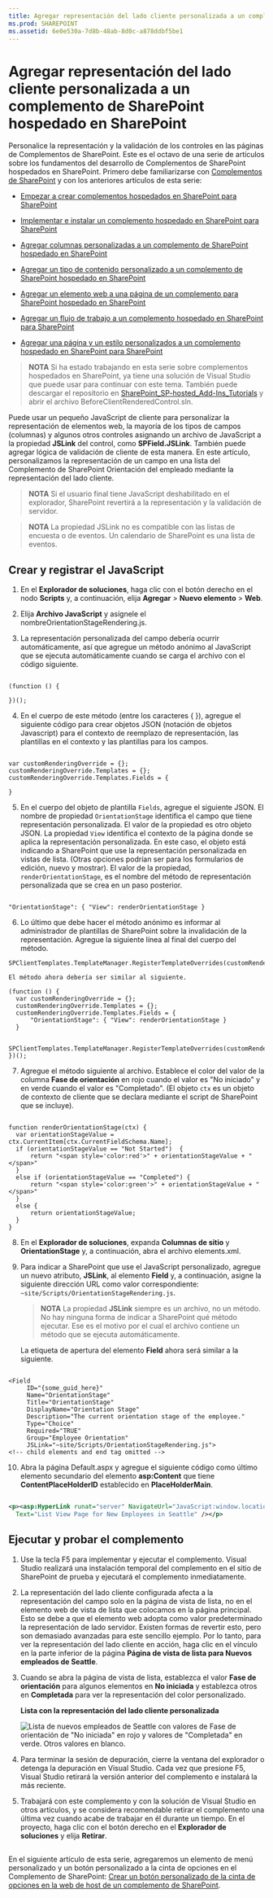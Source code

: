 ```yaml
---
title: Agregar representación del lado cliente personalizada a un complemento de SharePoint hospedado en SharePoint
ms.prod: SHAREPOINT
ms.assetid: 6e0e530a-7d8b-48ab-8d0c-a878ddbf5be1
---
```



# Agregar representación del lado cliente personalizada a un complemento de SharePoint hospedado en SharePoint
Personalice la representación y la validación de los controles en las páginas de Complementos de SharePoint.
Este es el octavo de una serie de artículos sobre los fundamentos del desarrollo de Complementos de SharePoint hospedados en SharePoint. Primero debe familiarizarse con  [Complementos de SharePoint](sharepoint-add-ins.md) y con los anteriores artículos de esta serie:
  
    
    


-  [Empezar a crear complementos hospedados en SharePoint para SharePoint](get-started-creating-sharepoint-hosted-sharepoint-add-ins.md)
    
  
-  [Implementar e instalar un complemento hospedado en SharePoint para SharePoint](deploy-and-install-a-sharepoint-hosted-sharepoint-add-in.md)
    
  
-  [Agregar columnas personalizadas a un complemento de SharePoint hospedado en SharePoint](add-custom-columns-to-a-sharepoint-hostedsharepoint-add-in.md)
    
  
-  [Agregar un tipo de contenido personalizado a un complemento de SharePoint hospedado en SharePoint](add-a-custom-content-type-to-a-sharepoint-hostedsharepoint-add-in.md)
    
  
-  [Agregar un elemento web a una página de un complemento para SharePoint hospedado en SharePoint](add-a-web-part-to-a-page-in-a-sharepoint-hosted-sharepoint-add-in.md)
    
  
-  [Agregar un flujo de trabajo a un complemento hospedado en SharePoint para SharePoint](add-a-workflow-to-a-sharepoint-hosted-sharepoint-add-in.md)
    
  
-  [Agregar una página y un estilo personalizados a un complemento hospedado en SharePoint para SharePoint](add-a-custom-page-and-style-to-a-sharepoint-hosted-sharepoint-add-in.md)
    
  

> **NOTA**
> Si ha estado trabajando en esta serie sobre complementos hospedados en SharePoint, ya tiene una solución de Visual Studio que puede usar para continuar con este tema. También puede descargar el repositorio en  [SharePoint_SP-hosted_Add-Ins_Tutorials](https://github.com/OfficeDev/SharePoint_SP-hosted_Add-Ins_Tutorials) y abrir el archivo BeforeClientRenderedControl.sln.
  
    
    

Puede usar un pequeño JavaScript de cliente para personalizar la representación de elementos web, la mayoría de los tipos de campos (columnas) y algunos otros controles asignando un archivo de JavaScript a la propiedad **JSLink** del control, como **SPField.JSLink**. También puede agregar lógica de validación de cliente de esta manera. En este artículo, personalizamos la representación de un campo en una lista del Complemento de SharePoint Orientación del empleado mediante la representación del lado cliente.
> **NOTA**
> Si el usuario final tiene JavaScript deshabilitado en el explorador, SharePoint revertirá a la representación y la validación de servidor. 
  
    
    


> **NOTA**
> La propiedad JSLink no es compatible con las listas de encuesta o de eventos. Un calendario de SharePoint es una lista de eventos. 
  
    
    


## Crear y registrar el JavaScript


  
    
    

1. En el **Explorador de soluciones**, haga clic con el botón derecho en el nodo **Scripts** y, a continuación, elija **Agregar** > **Nuevo elemento** > **Web**.
    
  
2. Elija **Archivo JavaScript** y asígnele el nombreOrientationStageRendering.js.
    
  
3. La representación personalizada del campo debería ocurrir automáticamente, así que agregue un método anónimo al JavaScript que se ejecuta automáticamente cuando se carga el archivo con el código siguiente.
    
  ```
  
(function () {

})();
  ```

4. En el cuerpo de este método (entre los caracteres { }), agregue el siguiente código para crear objetos JSON (notación de objetos Javascript) para el contexto de reemplazo de representación, las plantillas en el contexto y las plantillas para los campos.
    
  ```
  
var customRenderingOverride = {};
customRenderingOverride.Templates = {};
customRenderingOverride.Templates.Fields = {

}
  ```

5. En el cuerpo del objeto de plantilla  `Fields`, agregue el siguiente JSON. El nombre de propiedad  `OrientationStage` identifica el campo que tiene representación personalizada. El valor de la propiedad es otro objeto JSON. La propiedad `View` identifica el contexto de la página donde se aplica la representación personalizada. En este caso, el objeto está indicando a SharePoint que use la representación personalizada en vistas de lista. (Otras opciones podrían ser para los formularios de edición, nuevo y mostrar). El valor de la propiedad, `renderOrientationStage`, es el nombre del método de representación personalizada que se crea en un paso posterior.
    
  ```
  
"OrientationStage": { "View": renderOrientationStage }
  ```

6. Lo último que debe hacer el método anónimo es informar al administrador de plantillas de SharePoint sobre la invalidación de la representación. Agregue la siguiente línea al final del cuerpo del método.
    
  ```
  SPClientTemplates.TemplateManager.RegisterTemplateOverrides(customRenderingOverride);
  ```


    El método ahora debería ser similar al siguiente.
    


  ```
  (function () {
    var customRenderingOverride = {};
    customRenderingOverride.Templates = {};
    customRenderingOverride.Templates.Fields = {
        "OrientationStage": { "View": renderOrientationStage }
    }

    SPClientTemplates.TemplateManager.RegisterTemplateOverrides(customRenderingOverride);
})();
  ```

7. Agregue el método siguiente al archivo. Establece el color del valor de la columna **Fase de orientación** en rojo cuando el valor es "No iniciado" y en verde cuando el valor es "Completado". (El objeto `ctx` es un objeto de contexto de cliente que se declara mediante el script de SharePoint que se incluye).
    
  ```
  
function renderOrientationStage(ctx) {
    var orientationStageValue = ctx.CurrentItem[ctx.CurrentFieldSchema.Name];
    if (orientationStageValue == "Not Started")  {
        return "<span style='color:red'>" + orientationStageValue + "</span>"
    }
    else if (orientationStageValue == "Completed") {
        return "<span style='color:green'>" + orientationStageValue + "</span>"
    }
    else {
        return orientationStageValue;
    }
}
  ```

8. En el **Explorador de soluciones**, expanda **Columnas de sitio** y **OrientationStage** y, a continuación, abra el archivo elements.xml.
    
  
9. Para indicar a SharePoint que use el JavaScript personalizado, agregue un nuevo atributo, **JSLink**, al elemento **Field** y, a continuación, asigne la siguiente dirección URL como valor correspondiente: `~site/Scripts/OrientationStageRendering.js`.
    
    > **NOTA**
      > La propiedad **JSLink** siempre es un archivo, no un método. No hay ninguna forma de indicar a SharePoint qué método ejecutar. Ese es el motivo por el cual el archivo contiene un método que se ejecuta automáticamente.

    La etiqueta de apertura del elemento **Field** ahora será similar a la siguiente.
    


  ```
  
<Field
       ID="{some_guid_here}"
       Name="OrientationStage"
       Title="OrientationStage"
       DisplayName="Orientation Stage"
       Description="The current orientation stage of the employee."
       Type="Choice"
       Required="TRUE"
       Group="Employee Orientation" 
       JSLink="~site/Scripts/OrientationStageRendering.js">
<!-- child elements and end tag omitted -->
  ```

10. Abra la página Default.aspx y agregue el siguiente código como último elemento secundario del elemento **asp:Content** que tiene **ContentPlaceHolderID** establecido en **PlaceHolderMain**. 
    
  ```XML
  
<p><asp:HyperLink runat="server" NavigateUrl="JavaScript:window.location = _spPageContextInfo.webAbsoluteUrl + '/Lists/NewEmployeesInSeattle/AllItems.aspx';"
    Text="List View Page for New Employees in Seattle" /></p>

  ```


## Ejecutar y probar el complemento


  
    
    

1. Use la tecla F5 para implementar y ejecutar el complemento. Visual Studio realizará una instalación temporal del complemento en el sitio de SharePoint de prueba y ejecutará el complemento inmediatamente. 
    
  
2. La representación del lado cliente configurada afecta a la representación del campo solo en la página de vista de lista, no en el elemento web de vista de lista que colocamos en la página principal. Esto se debe a que el elemento web adopta como valor predeterminado la representación de lado servidor. Existen formas de revertir esto, pero son demasiado avanzadas para este sencillo ejemplo. Por lo tanto, para ver la representación del lado cliente en acción, haga clic en el vínculo en la parte inferior de la página **Página de vista de lista para Nuevos empleados de Seattle**.
    
  
3. Cuando se abra la página de vista de lista, establezca el valor **Fase de orientación** para algunos elementos en **No iniciada** y establezca otros en **Completada** para ver la representación del color personalizado.
    
   **Lista con la representación del lado cliente personalizada**

  

     ![Lista de nuevos empleados de Seattle con valores de Fase de orientación de "No iniciada" en rojo y valores de "Completada" en verde. Otros valores en blanco.](images/dc8e2b7d-1747-4b65-aab4-6fc93c6867d4.PNG)
  

  

  
4. Para terminar la sesión de depuración, cierre la ventana del explorador o detenga la depuración en Visual Studio. Cada vez que presione F5, Visual Studio retirará la versión anterior del complemento e instalará la más reciente.
    
  
5. Trabajará con este complemento y con la solución de Visual Studio en otros artículos, y se considera recomendable retirar el complemento una última vez cuando acabe de trabajar en él durante un tiempo. En el proyecto, haga clic con el botón derecho en el **Explorador de soluciones** y elija **Retirar**.
    
  

## 
<a name="Nextsteps"> </a>

En el siguiente artículo de esta serie, agregaremos un elemento de menú personalizado y un botón personalizado a la cinta de opciones en el Complemento de SharePoint:  [Crear un botón personalizado de la cinta de opciones en la web de host de un complemento de SharePoint](create-a-custom-ribbon-button-in-the-host-web-of-a-sharepoint-add-in.md).
  
    
    

